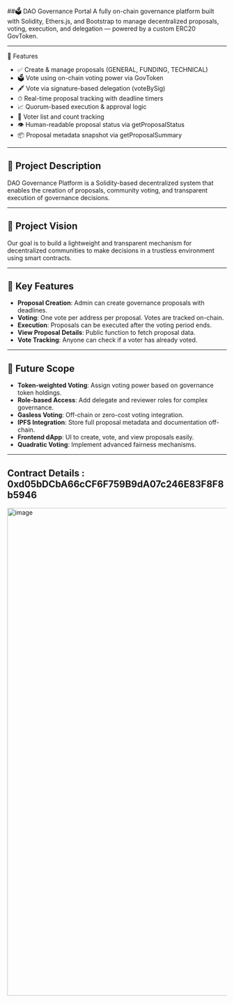 ##🗳️ DAO Governance Portal
A fully on-chain governance platform built with Solidity, Ethers.js, and Bootstrap to manage decentralized proposals, voting, execution, and delegation — powered by a custom ERC20 GovToken.

---

🚀 Features
- ✅ Create & manage proposals (GENERAL, FUNDING, TECHNICAL)
- 🗳 Vote using on-chain voting power via GovToken
- 🖋 Vote via signature-based delegation (voteBySig)
- ⏱ Real-time proposal tracking with deadline timers
- 📈 Quorum-based execution & approval logic
- 👥 Voter list and count tracking
- 👁 Human-readable proposal status via getProposalStatus
- 📦 Proposal metadata snapshot via getProposalSummary

---

## 📖 Project Description

DAO Governance Platform is a Solidity-based decentralized system that enables the creation of proposals, community voting, and transparent execution of governance decisions.

---

## 🌟 Project Vision

Our goal is to build a lightweight and transparent mechanism for decentralized communities to make decisions in a trustless environment using smart contracts.

---

## 🚀 Key Features

- **Proposal Creation**: Admin can create governance proposals with deadlines.
- **Voting**: One vote per address per proposal. Votes are tracked on-chain.
- **Execution**: Proposals can be executed after the voting period ends.
- **View Proposal Details**: Public function to fetch proposal data.
- **Vote Tracking**: Anyone can check if a voter has already voted.

---

## 🔮 Future Scope

- **Token-weighted Voting**: Assign voting power based on governance token holdings.
- **Role-based Access**: Add delegate and reviewer roles for complex governance.
- **Gasless Voting**: Off-chain or zero-cost voting integration.
- **IPFS Integration**: Store full proposal metadata and documentation off-chain.
- **Frontend dApp**: UI to create, vote, and view proposals easily.
- **Quadratic Voting**: Implement advanced fairness mechanisms.

---

## Contract Details : 0xd05bDCbA66cCF6F759B9dA07c246E83F8F8b5946
<img width="1119" alt="image" src="https://github.com/user-attachments/assets/5a995553-3ca1-41c2-bac2-5a5e6854d6de" />



